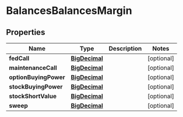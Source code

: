 # BalancesBalancesMargin

## Properties
Name | Type | Description | Notes
------------ | ------------- | ------------- | -------------
**fedCall** | [**BigDecimal**](BigDecimal.md) |  |  [optional]
**maintenanceCall** | [**BigDecimal**](BigDecimal.md) |  |  [optional]
**optionBuyingPower** | [**BigDecimal**](BigDecimal.md) |  |  [optional]
**stockBuyingPower** | [**BigDecimal**](BigDecimal.md) |  |  [optional]
**stockShortValue** | [**BigDecimal**](BigDecimal.md) |  |  [optional]
**sweep** | [**BigDecimal**](BigDecimal.md) |  |  [optional]
